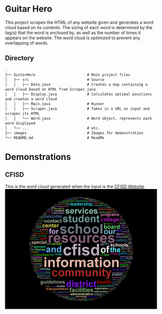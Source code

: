 # Guitar Hero
This project scrapes the HTML of any website given and generates a word cloud based on its contents. The sizing of each word is determined by the tag(s) that the word is enclosed by, as well as the number of times it appears on the website. The word cloud is optimized to prevent any overlapping of words.

## Directory
```
.
├── GuitarHero                        # Main project files
│   ├── src                           # Source
│   │   ├── Data.java                 # Creates a map containing a word cloud based on HTML from Scraper.java
│   │   ├── Display.java              # Calculates optimal positions and creates a word cloud
│   │   ├── Main.java                 # Runner
│   │   ├── Scraper.java              # Takes in a URL as input and scrapes its HTML
│   │   └── Word.java                 # Word object, represents each word displayed
│   └── ...                           # etc.
├── images                            # Images for demonstration
└── README.md                         # ReadMe
```

# Demonstrations
## CFISD
This is the word cloud generated when the input is the [CFISD Website](https://www.cfisd.net/en).
![Alt text](images/cfisd.png?raw=true "Image")


